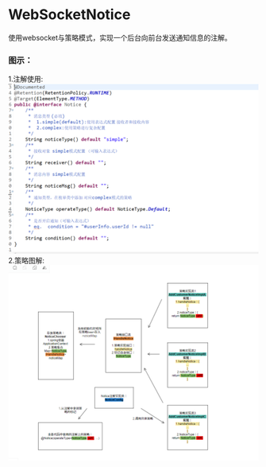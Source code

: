# WebSocketNotice
使用websocket与策略模式，实现一个后台向前台发送通知信息的注解。
### 图示：
1.注解使用:  
![image](https://raw.githubusercontent.com/xjx199403/WebSocketNotice/master/simple.bmp)  
2.策略图解:
![image](https://raw.githubusercontent.com/xjx199403/WebSocketNotice/master/complex.bmp)  
